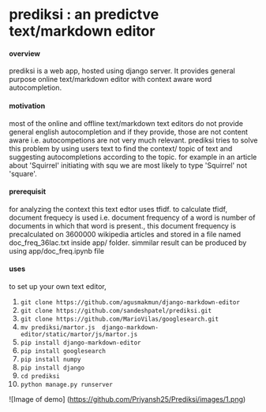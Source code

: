 

# prediksi : an predictve text/markdown editor

#### overview
prediksi is a web app, hosted using django server. It provides general purpose online text/markdown editor with context aware word autocompletion.

#### motivation
most of the online and offline text/markdown text editors do not provide general english autocompletion and if they provide, those are not content aware i.e. autocompetions are not very much relevant.
 prediksi tries to solve this problem by using users text to find the context/ topic of text and suggesting autocompletions according to the topic.
 for example in an article about 'Squirrel' initiating with squ we are most likely to type 'Squirrel' not 'square'.

#### prerequisit
for analyzing the context this text edtor uses tfidf.
to calculate tfidf, document frequecy is used i.e. document frequency of a word is  number of documents in which that word is present., this document frequency is precalculated on 3600000 wikipedia articles and stored in a file named doc_freq_36lac.txt inside app/ folder. simmilar result can be produced by using app/doc_freq.ipynb file

#### uses
to set up your own text editor, 


1. ```git clone https://github.com/agusmakmun/django-markdown-editor```
2. ```git clone https://github.com/sandeshpatel/prediksi.git```
3. ```git clone https://github.com/MarioVilas/googlesearch.git```
4. ```mv prediksi/martor.js  django-markdown-editor/static/martor/js/martor.js```
5. ```pip install django-markdown-editor``` 
6. ```pip install googlesearch```
7. ```pip install numpy```
8. ```pip install django```
8. ```cd prediksi```
9. ```python manage.py runserver```

![Image of demo]
(https://github.com/Priyansh25/Prediksi/images/1.png)

